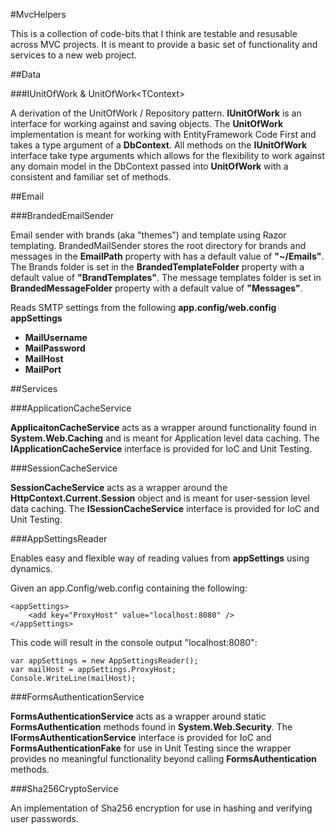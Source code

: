 #MvcHelpers

This is a collection of code-bits that I think are testable and resusable across MVC projects. It is meant to provide a basic set of functionality and services to a new web project.

##Data

###IUnitOfWork & UnitOfWork&lt;TContext&gt;

A derivation of the UnitOfWork / Repository pattern. **IUnitOfWork** is an interface for working against and saving objects. The **UnitOfWork** implementation is meant for working with EntityFramework Code First and takes a type argument of a **DbContext**. All methods on the **IUnitOfWork** interface take type arguments which allows for the flexibility to work against any domain model in the DbContext passed into **UnitOfWork** with a consistent and familiar set of methods.

##Email

###BrandedEmailSender

Email sender with brands (aka "themes") and template using Razor templating. BrandedMailSender stores the root directory for brands and messages in the **EmailPath** property with has a default value of **"~/Emails"**. The Brands folder is set in the **BrandedTemplateFolder** property with a default value of **"BrandTemplates"**. The message templates folder is set in **BrandedMessageFolder** property with a default value of **"Messages"**.

Reads SMTP settings from the following **app.config/web.config appSettings**

* **MailUsername**
* **MailPassword**
* **MailHost**
* **MailPort**

##Services

###ApplicationCacheService

**ApplicaitonCacheService** acts as a wrapper around functionality found in **System.Web.Caching** and is meant for Application level data caching. The **IApplicationCacheService** interface is provided for IoC and Unit Testing.

###SessionCacheService

**SessionCacheService** acts as a wrapper around the  **HttpContext.Current.Session** object and is meant for user-session level data caching. The **ISessionCacheService** interface is provided for IoC and Unit Testing.

###AppSettingsReader

Enables easy and flexible way of reading values from **appSettings** using dynamics.

Given an app.Config/web.config containing the following:

	<appSettings>
		<add key="ProxyHost" value="localhost:8080" />
	</appSettings>

This code will result in the console output "localhost:8080":

	var appSettings = new AppSettingsReader();
	var mailHost = appSettings.ProxyHost;
	Console.WriteLine(mailHost);

###FormsAuthenticationService

**FormsAuthenticationService** acts as a wrapper around static **FormsAuthentication** methods found in **System.Web.Security**. The **IFormsAuthenticationService** interface is provided for IoC and **FormsAuthenticationFake** for use in Unit Testing since the wrapper provides no meaningful functionality beyond calling **FormsAuthentication** methods.

###Sha256CryptoService

An implementation of Sha256 encryption for use in hashing and verifying user passwords.